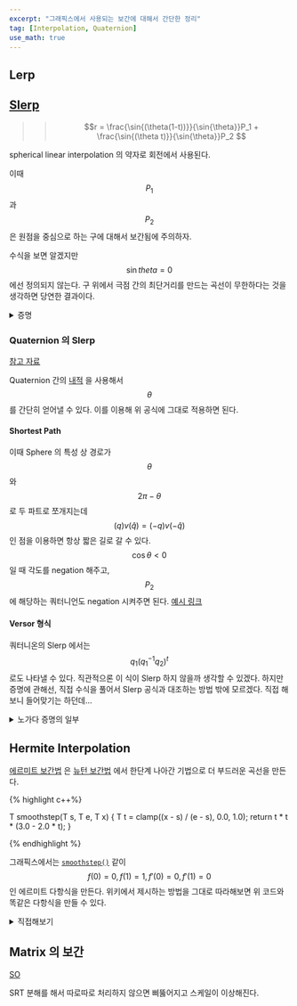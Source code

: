 ```yaml
---
excerpt: "그래픽스에서 사용되는 보간에 대해서 간단한 정리"
tag: [Interpolation, Quaternion]
use_math: true
---
```


## Lerp

## [Slerp](https://en.wikipedia.org/wiki/Slerp)

>> $$r = \frac{\sin{(\theta(1-t))}}{\sin{\theta}}P_1 + \frac{\sin{(\theta t)}}{\sin{\theta}}P_2 $$

spherical linear interpolation 의 약자로 회전에서 사용된다.

이때 $$P_1$$ 과 $$P_2$$ 은 원점을 중심으로 하는 구에 대해서 보간됨에 주의하자.

수식을 보면 알겠지만 $$\sin{theta} = 0$$ 에선 정의되지 않는다. 구 위에서 극점 간의 최단거리를 만드는 곡선이 무한하다는 것을 생각하면 당연한 결과이다.

<details>
<summary>증명 </summary>
<div markdown="1">

#### 기하를 이용한 증명

위 식은 삼각형에 평행사변형을 그려보면 쉽게 유도할 수 있다.

<details>
<summary>참고그림</summary>
<div markdown = "1">

![slerp1](/Posts/Math/Interpolate01.png){: width="50%"} 

</div>
</details>
<br/>

위 그림에서 주황선을 $$P_1$$, $$P_2$$ 라고 하자. 그러면 우리가 원하는 좌표는 $$r = n P_1 + m P_2$$ 가 된다. 즉 $$n$$, $$m$$ 이라는 가중치를 조정하므로써 보간이 수행되는 것이다. 이러한 가중치는 $$r$$ 에서 $$P_1$$ 그리고 $$P_2$$ 으로 수직으로 그은 선에 대한 길이를 구하는 두 식에 의해서 쉽게 도출된다. 

예를들어 $$r$$ 에서 $$P_1$$ 로 수직으로 그은 선인 $$h$$ 를 구해보자. $$h = m\sin{\theta}$$ 이고 $$h = \sin{(\theta t)}$$ 이다. 이를 항등식으로 엮어서 $$m$$ 만 한쪽으로 빼내면 $$m$$ 이 $$\theta$$ 와 $$t$$ 로 환원된다.

#### 대수적 증명

위 식을 $$r = c_1(t) P_1 + c_2(t) P_2$$ 로 표현하자. 이때 $$c_1(), c_2()$$ 는 0~1 사이의 값을 받아서 0~1 사이의 값으로 연속적으로 매핑해주는 함수이다.

$$P_1$$ 과 $$P_2$$ 사이의 각도가 $$\theta$$ 라고 하자. 우리는 Slerp 를 원하므로 $$P_1$$ 과 $$r$$ 간의 각도는 $$t\theta$$ 가 되고, $$r$$ 과 $$P_2$$ 사이의 각도는 $$(1-t)\theta$$ 가 된다. 이러한 각도를 내적을 통해 다음과 같은 관계식을 세울 수 있다.

$$\cos{t\theta} = P_1 \cdot r = c_1(t) + c_2(t) \cos{\theta}$$

$$\cos{(1-t)\theta} = r \cdot P_2 = c_1(t)\cos{\theta} + c_2(t) $$

위 식을 연립해서 $$c_2()$$ 를 구하면 다음과 같다.

$$c_2(t) = \frac{\cos{(1-t)\theta} - \cos{t\theta}\cos{\theta}}{\sin^2{\theta}} 
= \frac{\sin{\theta} \sin{t\theta} + \cos{t\theta}\cos{\theta} - \cos{t\theta}\cos{\theta}}
{\sin^2{\theta}}$$

정리하면 위 공식의 부분을 구할 수 있고 $$c_1(t)$$ 도 마찬가지로 하면 된다.


</div></details>



### Quaternion 의 Slerp

[참고 자료](https://www.geometrictools.com/Documentation/Quaternions.pdf)

Quaternion 간의 [내적](https://pasus.tistory.com/33) 을 사용해서 $$\theta$$ 를 간단히 얻어낼 수 있다. 이를 이용해 위 공식에 그대로 적용하면 된다. 

#### Shortest Path

이때 Sphere 의 특성 상 경로가 $$\theta$$ 와 $$2\pi -\theta$$ 로 두 파트로 쪼개지는데 $$(q)v(\hat{q}) = (-q)v(-\hat{q})$$ 인 점을 이용하면 항상 짧은 길로 갈 수 있다. $$\cos{\theta} < 0$$ 일 때 각도를 negation 해주고, $$P_2$$ 에 해당하는 쿼터니언도 negation 시켜주면 된다. [예시 링크](https://stackoverflow.com/questions/51885082/quaternion-slerp-with-shortest-path-not-working)

#### Versor 형식

쿼터니온의 Slerp 에서는 $$q_1({q_1^{-1} q_2})^t$$ 로도 나타낼 수 있다. 직관적으론 이 식이 Slerp 하지 않을까 생각할 수 있겠다. 하지만 증명에 관해선, 직접 수식을 풀어서 Slerp 공식과 대조하는 방법 밖에 모르겠다. 직접 해보니 들어맞기는 하던데...

<details>
<summary> 노가다 증명의 일부 </summary>
<div markdown = "1">

$$ \begin{multline} 

q_1^{-1}q_2 
\\ \shoveleft
= (\cos{a}\cos{b} + \sin{a} \sin{b} (v_1 \cdot v_2),
  (\cos{a}\sin{b}) v_2 - (\cos{b}\sin{a}) v_1 - \sin{a}\sin{b}(v_1 \times v_2)) 
\\ \shoveleft
= \cos{\theta} + (\sin{\theta})v_3  
\\ \\ \shoveleft

q_1({q_1^{-1} q_2})^t   
\\ \shoveleft
= (\cos{t\theta}\cos{a} - \sin{t\theta}\sin{a} (v_1 \cdot v_3), 
 (\cos{t\theta} \sin{a}) v_1 + (\sin{t\theta}\cos{a})v_3 + \sin{t\theta}\sin{a}(v_1 \times v_3))  
\\ \\ \shoveleft

v_3 = \cfrac{ (\cos{a}\sin{b}) v_2 - (\cos{b}\sin{a}) v_1 - \sin{a}\sin{b}(v_1 \times v_2)}
{\sin{\theta}}
\end{multline}
$$

위처럼 풀어쓴 뒤 $$v_3$$ 을 없애면 된다. 외적이 들어간 항은 $$a \times (b \times c) = (a \cdot c)b - (a \cdot b)c$$ 를 이용하면 남은건 상쇄된다.

</div></details>


## Hermite Interpolation

[에르미트 보간법](https://en.wikipedia.org/wiki/Hermite_interpolation) 은 [뉴턴 보간법](https://subprofessor.tistory.com/67) 에서 한단계 나아간 기법으로 더 부드러운 곡선을 만든다.

{% highlight c++%}

T smoothstep(T s, T e, T x)
{
    T t = clamp((x - s) / (e - s), 0.0, 1.0);
    return t * t * (3.0 - 2.0 * t);
}

{% endhighlight %}


그래픽스에서는 [```smoothstep()```](https://thebookofshaders.com/glossary/?search=smoothstep) 같이 $$f(0)=0, f(1)=1, f'(0) = 0, f'(1) = 0$$ 인 에르미트 다항식을 만든다. 위키에서 제시하는 방법을 그대로 따라해보면 위 코드와 똑같은 다항식을 만들 수 있다.

<details>
<summary> 직접해보기 </summary>
<div markdown = "1">

```
z_0 = 0, f[z_0] = 0
                    f[z_1, z_0] = f'(0) = 0
z_1 = 0, f[z_1] = 0                          f[z_2, z_1, z_0] = 1
                    f[z_2, z_0] = 1                                 f[z_3, z_2, z_1, z_0] = -2
z_2 = 1, f[z_2] = 1                          f[z_3, z_2, z_1] = -1
                    f[z_3, z_2] = f'(1) = 0
z_3 = 1, f[z_3] = 1

h(x) = 0 + 0(x-0) + 1(x-0)(x-0) + -2(x-0)(x-0)(x-1) 
     = -2x^3 + 3x^2
```
</div></details>


## Matrix 의 보간

[SO](https://stackoverflow.com/questions/3093455/3d-geometry-how-to-interpolate-a-matrix)

SRT 분해를 해서 따로따로 처리하지 않으면 삐뚫어지고 스케일이 이상해진다. 